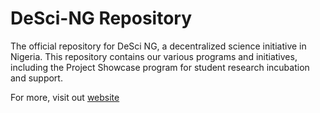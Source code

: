 # DeSci-NG Repository

The official repository for DeSci NG, a decentralized science initiative in Nigeria. This repository contains our various programs and initiatives, including the Project Showcase program for student research incubation and support.

For more, visit out [website](https://desci.ng/)